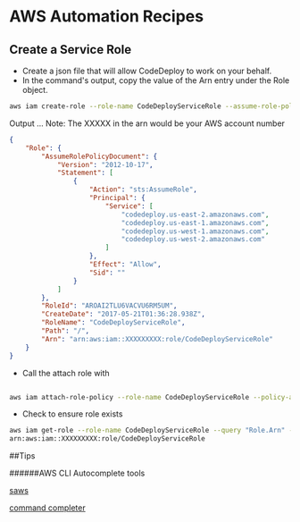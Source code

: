 # AWS Automation Recipes

## Create a Service Role

* Create a json file that will allow CodeDeploy to work on your behalf.
* In the command's output, copy the value of the Arn entry under the Role object.


```bash
aws iam create-role --role-name CodeDeployServiceRole --assume-role-policy-document file://codedeploy/codedeploytrust.json

```
Output ...
Note: The XXXXX in the arn would be your AWS account number
```json
{
    "Role": {
        "AssumeRolePolicyDocument": {
            "Version": "2012-10-17",
            "Statement": [
                {
                    "Action": "sts:AssumeRole",
                    "Principal": {
                        "Service": [
                            "codedeploy.us-east-2.amazonaws.com",
                            "codedeploy.us-east-1.amazonaws.com",
                            "codedeploy.us-west-1.amazonaws.com",
                            "codedeploy.us-west-2.amazonaws.com"
                        ]
                    },
                    "Effect": "Allow",
                    "Sid": ""
                }
            ]
        },
        "RoleId": "AROAI2TLU6VACVU6RM5UM",
        "CreateDate": "2017-05-21T01:36:28.938Z",
        "RoleName": "CodeDeployServiceRole",
        "Path": "/",
        "Arn": "arn:aws:iam::XXXXXXXXX:role/CodeDeployServiceRole"
    }
}
```

* Call the attach role with 
```bash

aws iam attach-role-policy --role-name CodeDeployServiceRole --policy-arn arn:aws:iam::aws:policy/service-role/AWSCodeDeployRole


```

* Check to ensure role exists 

```bash
aws iam get-role --role-name CodeDeployServiceRole --query "Role.Arn" --output text
arn:aws:iam::XXXXXXXXX:role/CodeDeployServiceRole
```



##Tips

######AWS CLI Autocomplete tools


[saws](https://github.com/donnemartin/saws)

[command completer](http://docs.aws.amazon.com/cli/latest/userguide/cli-command-completion.html)

